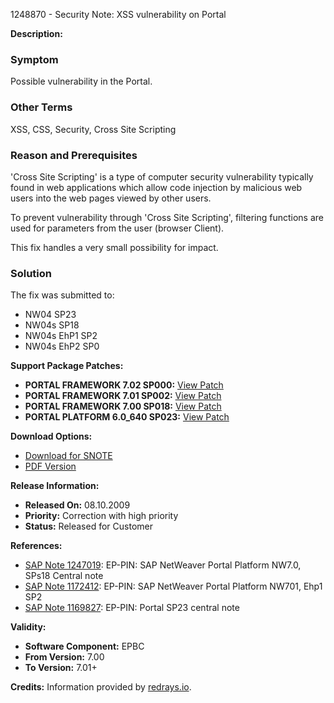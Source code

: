 1248870 - Security Note: XSS vulnerability on Portal

**Description:**

### Symptom
Possible vulnerability in the Portal.

### Other Terms
XSS, CSS, Security, Cross Site Scripting

### Reason and Prerequisites
'Cross Site Scripting' is a type of computer security vulnerability typically found in web applications which allow code injection by malicious web users into the web pages viewed by other users.

To prevent vulnerability through 'Cross Site Scripting', filtering functions are used for parameters from the user (browser Client).

This fix handles a very small possibility for impact.

### Solution
The fix was submitted to:
- NW04 SP23
- NW04s SP18
- NW04s EhP1 SP2
- NW04s EhP2 SP0

**Support Package Patches:**
- **PORTAL FRAMEWORK 7.02 SP000:** [View Patch](https://me.sap.com/sap/support/swdc/notes?cvnr=01200615320200012488&support_package=SP000&patch_level=000000)
- **PORTAL FRAMEWORK 7.01 SP002:** [View Patch](https://me.sap.com/sap/support/swdc/notes?cvnr=01200615320200010816&support_package=SP002&patch_level=000000)
- **PORTAL FRAMEWORK 7.00 SP018:** [View Patch](https://me.sap.com/sap/support/swdc/notes?cvnr=01200314690200004659&support_package=SP018&patch_level=000000)
- **PORTAL PLATFORM 6.0_640 SP023:** [View Patch](https://me.sap.com/sap/support/swdc/notes?cvnr=01200314690200004174&support_package=SP023&patch_level=000000)

**Download Options:**
- [Download for SNOTE](https://notesdownloads.sap.com/note/0040000016593842017)
- [PDF Version](https://me.sap.com/sap/support/sfm/notes/print/0001248870?language=en-US&token=6531F0E284EA32865E4A0703599BE8C4)

**Release Information:**
- **Released On:** 08.10.2009
- **Priority:** Correction with high priority
- **Status:** Released for Customer

**References:**
- [SAP Note 1247019](https://me.sap.com/notes/1247019): EP-PIN: SAP NetWeaver Portal Platform NW7.0, SPs18 Central note
- [SAP Note 1172412](https://me.sap.com/notes/1172412): EP-PIN: SAP NetWeaver Portal Platform NW701, Ehp1 SP2
- [SAP Note 1169827](https://me.sap.com/notes/1169827): EP-PIN: Portal SP23 central note

**Validity:**
- **Software Component:** EPBC
- **From Version:** 7.00
- **To Version:** 7.01+

**Credits:**
Information provided by [redrays.io](https://redrays.io).